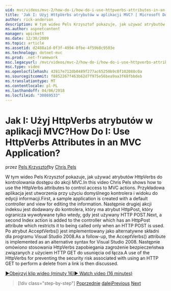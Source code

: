 ```yaml
---
uid: mvc/videos/mvc-2/how-do-i/how-do-i-use-httpverbs-attributes-in-an-mvc-application
title: 'Jak I: Użyj HttpVerbs atrybutów w aplikacji MVC? | Microsoft Docs'
author: rick-anderson
description: W tym wideo Pels Krzysztof pokazuje, jak używać atrybutów HttpVerbs do kontrolowania dostępu do akcji MVC. Przykładowa aplikacja jest utworzenia ciągiem co domyślny...
ms.author: aspnetcontent
manager: wpickett
ms.date: 12/30/2009
ms.topic: article
ms.assetid: d2488a1d-0f3f-4994-8fbe-4f59b8c9503e
ms.technology: dotnet-mvc
ms.prod: .net-framework
msc.legacyurl: /mvc/videos/mvc-2/how-do-i/how-do-i-use-httpverbs-attributes-in-an-mvc-application
msc.type: video
ms.openlocfilehash: 42817e712db0489f277ac65250b9c0f102088c0a
ms.sourcegitcommit: f8852267f463b62d7f975e56bea9aa3f68fbbdeb
ms.translationtype: MT
ms.contentlocale: pl-PL
ms.lasthandoff: 04/06/2018
ms.locfileid: "30869533"
---
```

<a name="how-do-i-use-httpverbs-attributes-in-an-mvc-application"></a><span data-ttu-id="e19c4-105">Jak I: Użyj HttpVerbs atrybutów w aplikacji MVC?</span><span class="sxs-lookup"><span data-stu-id="e19c4-105">How Do I: Use HttpVerbs Attributes in an MVC Application?</span></span>
====================
<span data-ttu-id="e19c4-106">przez [Pels Krzysztof](https://twitter.com/chrispels)</span><span class="sxs-lookup"><span data-stu-id="e19c4-106">by [Chris Pels](https://twitter.com/chrispels)</span></span>

<span data-ttu-id="e19c4-107">W tym wideo Pels Krzysztof pokazuje, jak używać atrybutów HttpVerbs do kontrolowania dostępu do akcji MVC.</span><span class="sxs-lookup"><span data-stu-id="e19c4-107">In this video Chris Pels shows how to use the HttpVerbs attributes to control access to MVC actions.</span></span> <span data-ttu-id="e19c4-108">Przykładowa aplikacja jest utworzenia przy użyciu domyślnego kontrolera i widoku do edycji informacji.</span><span class="sxs-lookup"><span data-stu-id="e19c4-108">First, a sample application is created with a default controller and view for editing the information.</span></span> <span data-ttu-id="e19c4-109">Następnie drugiej akcji indeksu jest dodawany do kontrolera, który ma atrybut HttpPost, który ogranicza wywoływane tylko wtedy, gdy jest używany HTTP POST.</span><span class="sxs-lookup"><span data-stu-id="e19c4-109">Next, a second Index action is added to the controller which has an HttpPost attribute which restricts it to being called only when an HTTP POST is used.</span></span> <span data-ttu-id="e19c4-110">Po atrybut AcceptVerbs() jest implementowany jako alternatywne składni dla programu Visual Studio 2008.</span><span class="sxs-lookup"><span data-stu-id="e19c4-110">As a follow-up, the AcceptVerbs() attribute is implemented as an alternative syntax for Visual Studio 2008.</span></span> <span data-ttu-id="e19c4-111">Następnie omówiono stosowania HttpVerbs zapobiegania zagrożenie bezpieczeństwa związanych z użyciem HTTP GET do usunięcia od łącza.</span><span class="sxs-lookup"><span data-stu-id="e19c4-111">A use of the HttpVerbs for preventing the security risk associated with using an HTTP GET to perform a delete from a link is then discussed.</span></span>

[<span data-ttu-id="e19c4-112">&#9654;Obejrzyj klip wideo (minuty 16)</span><span class="sxs-lookup"><span data-stu-id="e19c4-112">&#9654; Watch video (16 minutes)</span></span>](https://channel9.msdn.com/Blogs/ASP-NET-Site-Videos/how-do-i-use-httpverbs-attributes-in-an-mvc-application)

> [!div class="step-by-step"]
> <span data-ttu-id="e19c4-113">[Poprzednie](how-do-i-work-with-model-binders-in-an-mvc-application.md)
> [dalej](mvc2-html-encoding.md)</span><span class="sxs-lookup"><span data-stu-id="e19c4-113">[Previous](how-do-i-work-with-model-binders-in-an-mvc-application.md)
[Next](mvc2-html-encoding.md)</span></span>
